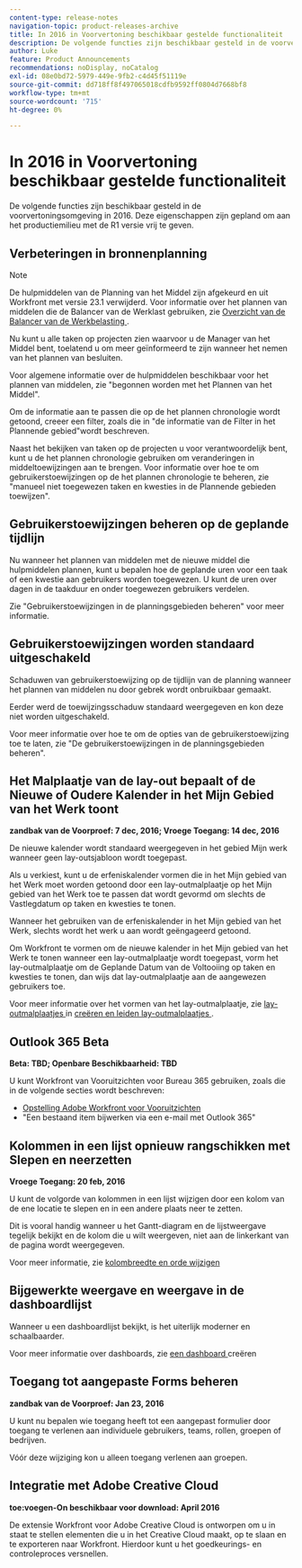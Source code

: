 ```yaml
---
content-type: release-notes
navigation-topic: product-releases-archive
title: In 2016 in Voorvertoning beschikbaar gestelde functionaliteit
description: De volgende functies zijn beschikbaar gesteld in de voorvertoningsomgeving in 2016. Deze eigenschappen zijn gepland om aan het productiemilieu met de R1 versie vrij te geven.
author: Luke
feature: Product Announcements
recommendations: noDisplay, noCatalog
exl-id: 08e0bd72-5979-449e-9fb2-c4d45f51119e
source-git-commit: dd718ff8f497065018cdfb9592ff0804d7668bf8
workflow-type: tm+mt
source-wordcount: '715'
ht-degree: 0%

---
```


# In 2016 in Voorvertoning beschikbaar gestelde functionaliteit

De volgende functies zijn beschikbaar gesteld in de voorvertoningsomgeving in 2016. Deze eigenschappen zijn gepland om aan het productiemilieu met de R1 versie vrij te geven.

## Verbeteringen in bronnenplanning

>[!NOTE]
>
>De hulpmiddelen van de Planning van het Middel zijn afgekeurd en uit Workfront met versie 23.1 verwijderd. Voor informatie over het plannen van middelen die de Balancer van de Werklast gebruiken, zie [ Overzicht van de Balancer van de Werkbelasting ](../../../../resource-mgmt/workload-balancer/overview-workload-balancer.md).

Nu kunt u alle taken op projecten zien waarvoor u de Manager van het Middel bent, toelatend u om meer geïnformeerd te zijn wanneer het nemen van het plannen van besluiten.

Voor algemene informatie over de hulpmiddelen beschikbaar voor het plannen van middelen, zie &quot;begonnen worden met het Plannen van het Middel&quot;.

Om de informatie aan te passen die op de het plannen chronologie wordt getoond, creeer een filter, zoals die in &quot;de informatie van de Filter in het Plannende gebied&quot;wordt beschreven.

Naast het bekijken van taken op de projecten u voor verantwoordelijk bent, kunt u de het plannen chronologie gebruiken om veranderingen in middeltoewijzingen aan te brengen. Voor informatie over hoe te om gebruikerstoewijzingen op de het plannen chronologie te beheren, zie &quot;manueel niet toegewezen taken en kwesties in de Plannende gebieden toewijzen&quot;.

## Gebruikerstoewijzingen beheren op de geplande tijdlijn

Nu wanneer het plannen van middelen met de nieuwe middel die hulpmiddelen plannen, kunt u bepalen hoe de geplande uren voor een taak of een kwestie aan gebruikers worden toegewezen. U kunt de uren over dagen in de taakduur en onder toegewezen gebruikers verdelen.

Zie &quot;Gebruikerstoewijzingen in de planningsgebieden beheren&quot; voor meer informatie.

## Gebruikerstoewijzingen worden standaard uitgeschakeld

Schaduwen van gebruikerstoewijzing op de tijdlijn van de planning wanneer het plannen van middelen nu door gebrek wordt onbruikbaar gemaakt.

Eerder werd de toewijzingsschaduw standaard weergegeven en kon deze niet worden uitgeschakeld.

Voor meer informatie over hoe te om de opties van de gebruikerstoewijzing toe te laten, zie
&quot;De gebruikerstoewijzingen in de planningsgebieden beheren&quot;.

## Het Malplaatje van de lay-out bepaalt of de Nieuwe of Oudere Kalender in het Mijn Gebied van het Werk toont

**zandbak van de Voorproef: 7 dec, 2016; Vroege Toegang: 14 dec, 2016** 

De nieuwe kalender wordt standaard weergegeven in het gebied Mijn werk wanneer geen lay-outsjabloon wordt toegepast.

Als u verkiest, kunt u de erfeniskalender vormen die in het Mijn gebied van het Werk moet worden getoond door een lay-outmalplaatje op het Mijn gebied van het Werk toe te passen dat wordt gevormd om slechts de Vastlegdatum op taken en kwesties te tonen.

Wanneer het gebruiken van de erfeniskalender in het Mijn gebied van het Werk, slechts wordt het werk u aan wordt geëngageerd getoond.

Om Workfront te vormen om de nieuwe kalender in het Mijn gebied van het Werk te tonen wanneer een lay-outmalplaatje wordt toegepast, vorm het lay-outmalplaatje om de Geplande Datum van de Voltooiing op taken en kwesties te tonen, dan wijs dat lay-outmalplaatje aan de aangewezen gebruikers toe.

Voor meer informatie over het vormen van het lay-outmalplaatje, zie [ lay-outmalplaatjes ](../../../../administration-and-setup/customize-workfront/use-layout-templates/create-and-manage-layout-templates.md#customizing-my-work) in [ creëren en leiden lay-outmalplaatjes ](../../../../administration-and-setup/customize-workfront/use-layout-templates/create-and-manage-layout-templates.md).

## Outlook 365 Beta

**Beta: TBD; Openbare Beschikbaarheid: TBD**

U kunt Workfront van Vooruitzichten voor Bureau 365 gebruiken, zoals die in de volgende secties wordt beschreven:

* [ Opstelling Adobe Workfront voor Vooruitzichten ](../../../../workfront-integrations-and-apps/using-workfront-with-outlook/set-up-workfront-for-outlook.md)
* &quot;Een bestaand item bijwerken via een e-mail met Outlook 365&quot;

## Kolommen in een lijst opnieuw rangschikken met Slepen en neerzetten

**Vroege Toegang: 20 feb, 2016**

U kunt de volgorde van kolommen in een lijst wijzigen door een kolom van de ene locatie te slepen en in een andere plaats neer te zetten.

Dit is vooral handig wanneer u het Gantt-diagram en de lijstweergave tegelijk bekijkt en de kolom die u wilt weergeven, niet aan de linkerkant van de pagina wordt weergegeven. 

Voor meer informatie, zie [ kolombreedte en orde wijzigen ](../../../../reports-and-dashboards/reports/reporting-elements/modify-column-width-order.md)

## Bijgewerkte weergave en weergave in de dashboardlijst

Wanneer u een dashboardlijst bekijkt, is het uiterlijk moderner en schaalbaarder.

Voor meer informatie over dashboards, zie [ een dashboard ](../../../../reports-and-dashboards/dashboards/creating-and-managing-dashboards/create-dashboard.md) creëren

## Toegang tot aangepaste Forms beheren

**zandbak van de Voorproef: Jan 23, 2016**

U kunt nu bepalen wie toegang heeft tot een aangepast formulier door toegang te verlenen aan individuele gebruikers, teams, rollen, groepen of bedrijven. 

Vóór deze wijziging kon u alleen toegang verlenen aan groepen.

## Integratie met Adobe Creative Cloud

**toe:voegen-On beschikbaar voor download: April 2016**

De extensie Workfront voor Adobe Creative Cloud is ontworpen om u in staat te stellen elementen die u in het Creative Cloud maakt, op te slaan en te exporteren naar Workfront. Hierdoor kunt u het goedkeurings- en controleproces versnellen.
